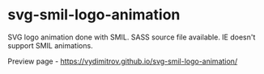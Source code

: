 # svg-smil-logo-animation

SVG logo animation done with SMIL. SASS source file available. IE doesn't support SMIL animations.

Preview page - https://vydimitrov.github.io/svg-smil-logo-animation/
